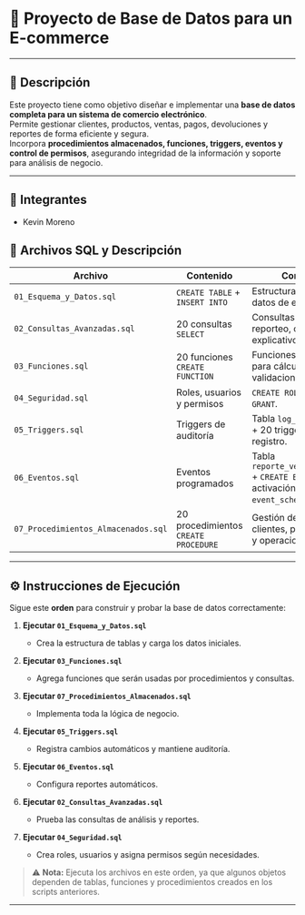 # 🛒 Proyecto de Base de Datos para un E-commerce

---

## 📖 Descripción

Este proyecto tiene como objetivo diseñar e implementar una **base de datos completa para un sistema de comercio electrónico**.  
Permite gestionar clientes, productos, ventas, pagos, devoluciones y reportes de forma eficiente y segura.  
Incorpora **procedimientos almacenados, funciones, triggers, eventos y control de permisos**, asegurando integridad de la información y soporte para análisis de negocio.

---

## 👥 Integrantes

- Kevin Moreno  

## 📂 Archivos SQL y Descripción

| Archivo | Contenido | Comentario |
|---------|-----------|------------|
| `01_Esquema_y_Datos.sql` | `CREATE TABLE` + `INSERT INTO` | Estructura completa y datos de ejemplo. |
| `02_Consultas_Avanzadas.sql` | 20 consultas `SELECT` | Consultas de análisis y reporteo, con comentario explicativo. |
| `03_Funciones.sql` | 20 funciones `CREATE FUNCTION` | Funciones reutilizables para cálculos y validaciones. |
| `04_Seguridad.sql` | Roles, usuarios y permisos | `CREATE ROLE`, `CREATE USER`, `GRANT`. |
| `05_Triggers.sql` | Triggers de auditoría | Tabla `log_cambios_precio` + 20 triggers de control y registro. |
| `06_Eventos.sql` | Eventos programados | Tabla `reporte_ventas_semanales` + `CREATE EVENT` + activación `event_scheduler`. |
| `07_Procedimientos_Almacenados.sql` | 20 procedimientos `CREATE PROCEDURE` | Gestión de ventas, stock, clientes, pagos, reportes y operaciones críticas. |

---

## ⚙️ Instrucciones de Ejecución

Sigue este **orden** para construir y probar la base de datos correctamente:

1. **Ejecutar `01_Esquema_y_Datos.sql`**  
   - Crea la estructura de tablas y carga los datos iniciales.  

2. **Ejecutar `03_Funciones.sql`**  
   - Agrega funciones que serán usadas por procedimientos y consultas.  

3. **Ejecutar `07_Procedimientos_Almacenados.sql`**  
   - Implementa toda la lógica de negocio.  

4. **Ejecutar `05_Triggers.sql`**  
   - Registra cambios automáticos y mantiene auditoría.  

5. **Ejecutar `06_Eventos.sql`**  
   - Configura reportes automáticos.  

6. **Ejecutar `02_Consultas_Avanzadas.sql`**  
   - Prueba las consultas de análisis y reportes.  

7. **Ejecutar `04_Seguridad.sql`**  
   - Crea roles, usuarios y asigna permisos según necesidades.

> ⚠️ **Nota:** Ejecuta los archivos en este orden, ya que algunos objetos dependen de tablas, funciones y procedimientos creados en los scripts anteriores.

---
